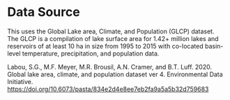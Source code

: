 # Data Source
This uses the Global Lake area, Climate, and Population (GLCP) dataset. The GLCP is a compilation of lake surface area for 1.42+ million lakes and reservoirs of at least 10 ha in size from 1995 to 2015 with co-located basin-level temperature, precipitation, and population data.

Labou, S.G., M.F. Meyer, M.R. Brousil, A.N. Cramer, and B.T. Luff. 2020. Global lake area, climate, and population dataset ver 4. Environmental Data Initiative. https://doi.org/10.6073/pasta/834e2d4e8ee7eb2fa9a5a5b32d759683
